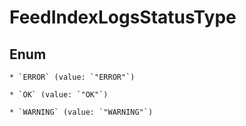 
# FeedIndexLogsStatusType

## Enum


    * `ERROR` (value: `"ERROR"`)

    * `OK` (value: `"OK"`)

    * `WARNING` (value: `"WARNING"`)



